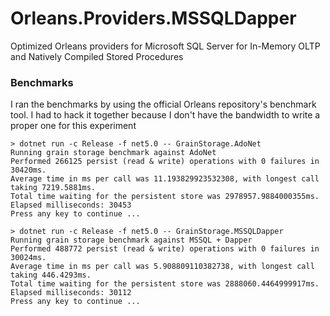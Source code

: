 # Orleans.Providers.MSSQLDapper
Optimized Orleans providers for Microsoft SQL Server for In-Memory OLTP and Natively Compiled Stored Procedures

### Benchmarks

I ran the benchmarks by using the official Orleans repository's benchmark tool. I had to hack it together because I don't have the bandwidth to write a proper one for this experiment

```
> dotnet run -c Release -f net5.0 -- GrainStorage.AdoNet
Running grain storage benchmark against AdoNet
Performed 266125 persist (read & write) operations with 0 failures in 30420ms.
Average time in ms per call was 11.193829923532308, with longest call taking 7219.5881ms.
Total time waiting for the persistent store was 2978957.9884000355ms.
Elapsed milliseconds: 30453
Press any key to continue ...

> dotnet run -c Release -f net5.0 -- GrainStorage.MSSQLDapper
Running grain storage benchmark against MSSQL + Dapper
Performed 488772 persist (read & write) operations with 0 failures in 30024ms.
Average time in ms per call was 5.908809110382738, with longest call taking 446.4293ms.
Total time waiting for the persistent store was 2888060.4464999917ms.
Elapsed milliseconds: 30112
Press any key to continue ...
```
